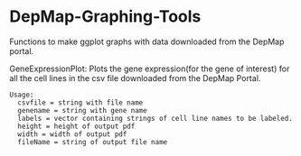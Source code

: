 # DepMap-Graphing-Tools
Functions to make ggplot graphs with data downloaded from the DepMap portal.

GeneExpressionPlot: Plots the gene expression(for the gene of interest) for all the cell lines in the csv file downloaded from the DepMap Portal.
```
Usage:
  csvfile = string with file name 
  genename = string with gene name
  labels = vector containing strings of cell line names to be labeled.
  height = height of output pdf
  width = width of output pdf 
  fileName = string of output file name
```

